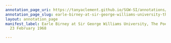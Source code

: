 ```yaml
---
annotation_page_uri: https://tanyaclement.github.io/SGW-SI/annotations/earle-birney-at-sir-george-williams-university-the-poetry-series-23-february-1968-canvas-1-george-bowering.json
annotation_page_slug: earle-birney-at-sir-george-williams-university-the-poetry-series-23-february-1968-canvas-1-george-bowering
layout: annotation_page
manifest_label: Earle Birney at Sir George Williams University, The Poetry Series,
  23 February 1968

---
```

